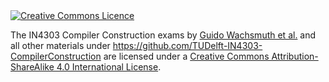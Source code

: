 <a rel="license" href="http://creativecommons.org/licenses/by-sa/4.0/">
<img alt="Creative Commons Licence" style="border-width:0" src="https://i.creativecommons.org/l/by-sa/4.0/88x31.png" />
</a>

<span xmlns:dct="http://purl.org/dc/terms/" property="dct:title">The IN4303 Compiler Construction exams</span>
by <a xmlns:cc="http://creativecommons.org/ns#" href="" property="cc:attributionName" rel="cc:attributionURL">Guido Wachsmuth et al.</a> 
and all other materials under https://github.com/TUDelft-IN4303-CompilerConstruction
are licensed under a <a rel="license" href="http://creativecommons.org/licenses/by-sa/4.0/">Creative Commons Attribution-ShareAlike 4.0 International License</a>.
